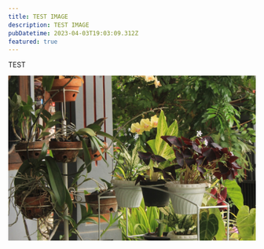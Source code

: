 ```yaml
---
title: TEST IMAGE
description: TEST IMAGE
pubDatetime: 2023-04-03T19:03:09.312Z
featured: true
---
```

T﻿EST

![](src/assets/balcony-garden-idea-ornamental-plants.jpg)